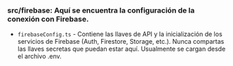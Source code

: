 ### src/firebase: Aquí se encuentra la configuración de la conexión con Firebase.

- ```firebaseConfig.ts``` - Contiene las llaves de API y la inicialización de los servicios de Firebase (Auth, Firestore, Storage, etc.). Nunca compartas las llaves secretas que puedan estar aquí. Usualmente se cargan desde el archivo .env.